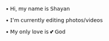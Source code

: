 • 𝖧i, 𝗆𝗒 𝗇𝖺𝗆𝖾 𝗂𝗌 𝖲𝗁𝖺𝗒𝖺𝗇

• 𝖨'𝗆 𝖼𝗎𝗋𝗋𝖾𝗇𝗍𝗅𝗒 𝖾𝖽𝗂𝗍𝗂𝗇𝗀 𝗉𝗁𝗈𝗍𝗈𝗌/𝗏𝗂𝖽𝖾𝗈𝗌

• 𝖬𝗒 𝗈𝗇𝗅𝗒 𝗅𝗈𝗏𝖾 𝗂𝗌 💕 𝖦𝗈𝖽

<!---
sxayan69/sxayan69 is a ✨ special ✨ repository because its `README.md` (this file) appears on your GitHub profile.
You can click the Preview link to take a look at your changes.
--->
